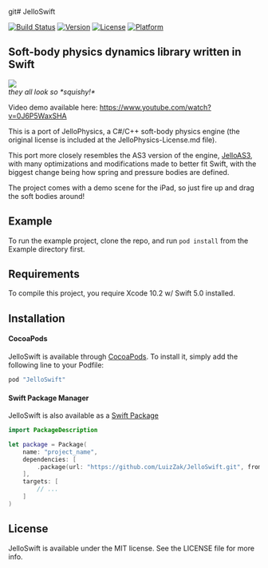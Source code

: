 git# JelloSwift

[![Build Status](https://dev.azure.com/luiz-fs/JelloSwift/_apis/build/status/LuizZak.JelloSwift?branchName=master)](https://dev.azure.com/luiz-fs/JelloSwift/_build/latest?definitionId=6&branchName=master)
[![Version](https://img.shields.io/cocoapods/v/JelloSwift.svg?style=flat)](http://cocoapods.org/pods/JelloSwift)
[![License](https://img.shields.io/cocoapods/l/JelloSwift.svg?style=flat)](http://cocoapods.org/pods/JelloSwift)
[![Platform](https://img.shields.io/cocoapods/p/JelloSwift.svg?style=flat)](http://cocoapods.org/pods/JelloSwift)

Soft-body physics dynamics library written in Swift
----------

![](http://i.imgur.com/mLgeLOl.png)  
_they all look so *squishy!\*_

Video demo available here: https://www.youtube.com/watch?v=0J6P5WaxSHA

This is a port of JelloPhysics, a C#/C++ soft-body physics engine (the original license is included at the JelloPhysics-License.md file).

This port more closely resembles the AS3 version of the engine, [JelloAS3](http://sourceforge.net/projects/jelloas3/), with many optimizations and modifications made to better fit Swift, with the biggest change being how spring and pressure bodies are defined.

The project comes with a demo scene for the iPad, so just fire up and drag the soft bodies around!

## Example

To run the example project, clone the repo, and run `pod install` from the Example directory first.

## Requirements

To compile this project, you require Xcode 10.2 w/ Swift 5.0 installed.

## Installation

#### CocoaPods

JelloSwift is available through [CocoaPods](http://cocoapods.org). To install
it, simply add the following line to your Podfile:

```ruby
pod "JelloSwift"
```

#### Swift Package Manager

JelloSwift is also available as a [Swift Package](https://swift.org/package-manager)

```swift
import PackageDescription

let package = Package(
    name: "project_name",
    dependencies: [
        .package(url: "https://github.com/LuizZak/JelloSwift.git", from: "0.14.0")
    ],
    targets: [
        // ...
    ]
)
```

## License

JelloSwift is available under the MIT license. See the LICENSE file for more info.
